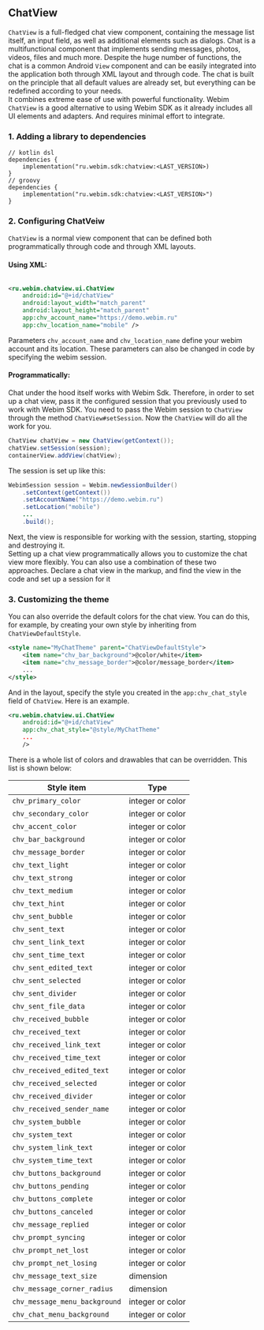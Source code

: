 ## ChatView

`ChatView` is a full-fledged chat view component, containing the 
message list itself, an input field, as well as additional elements 
such as dialogs. Chat is a multifunctional component that implements sending 
messages, photos, videos, files and much more. Despite the huge number of 
functions, the chat is a common Android `View` component and can be easily integrated 
into the application both through XML layout and through code. The chat is built
on the principle that all default values are already set, but everything 
can be redefined according to your needs. </br>
It combines extreme ease of use with powerful functionality.
Webim `ChatView` is a good alternative to using Webim SDK as it already includes
all UI elements and adapters. And requires minimal effort to integrate.

### 1. Adding a library to dependencies

```kotlin-dsl
// kotlin dsl
dependencies {
    implementation("ru.webim.sdk:chatview:<LAST_VERSION>)
}
// groovy
dependencies {
    implementation("ru.webim.sdk:chatview:<LAST_VERSION>")
}
```

### 2. Configuring ChatVeiw

`ChatView` is a normal view component that can be defined both programmatically through code and
through XML layouts.

#### Using XML:

```xml

<ru.webim.chatview.ui.ChatView 
    android:id="@+id/chatView" 
    android:layout_width="match_parent"
    android:layout_height="match_parent" 
    app:chv_account_name="https://demo.webim.ru"
    app:chv_location_name="mobile" />
```

Parameters `chv_account_name` and `chv_location_name` define your webim account and its location.
These parameters can also be changed in code by specifying the webim session.

#### Programmatically:

Chat under the hood itself works with Webim Sdk. Therefore, in order to set up
a chat view, pass it the configured session that you previously used to work
with Webim SDK.
You need to pass the Webim session to `ChatView` through the method `ChatView#setSession`.
Now the `ChatView` will do all the work for you.
```java
ChatView chatView = new ChatView(getContext());
chatView.setSession(session);
containerView.addView(chatView);
```

The session is set up like this:

```java
WebimSession session = Webim.newSessionBuilder()
    .setContext(getContext())
    .setAccountName("https://demo.webim.ru")
    .setLocation("mobile")
    ...
    .build();
```

Next, the view is responsible for working with the session, starting, stopping and
destroying it.
</br>
Setting up a chat view programmatically allows you to customize the chat view
more flexibly. You can also use a combination of these two approaches.
Declare a chat view in the markup, and find the view in the code and set up
a session for it

### 3. Customizing the theme

You can also override the default colors for the chat view. You can do this,
for example, by creating your own style by inheriting from `ChatViewDefaultStyle`. 
```xml
<style name="MyChatTheme" parent="ChatViewDefaultStyle">
    <item name="chv_bar_background">@color/white</item>
    <item name="chv_message_border">@color/message_border</item>
    ...
</style>
```
And in the layout, specify the style you created in the `app:chv_chat_style` field of `ChatView`.
Here is an example.
```xml
<ru.webim.chatview.ui.ChatView
    android:id="@+id/chatView"
    app:chv_chat_style="@style/MyChatTheme" 
    ...
    />
```
There is a whole list of colors and drawables that can 
be overridden. This list is shown below:

Style item | Type             |
--- |------------------|
`chv_primary_color`|integer or color
`chv_secondary_color`|integer or color
`chv_accent_color`|integer or color
`chv_bar_background`|integer or color
`chv_message_border`|integer or color
`chv_text_light`|integer or color
`chv_text_strong`|integer or color
`chv_text_medium`|integer or color
`chv_text_hint`|integer or color
`chv_sent_bubble`|integer or color
`chv_sent_text`|integer or color
`chv_sent_link_text`|integer or color
`chv_sent_time_text`|integer or color
`chv_sent_edited_text`|integer or color
`chv_sent_selected`|integer or color
`chv_sent_divider`|integer or color
`chv_sent_file_data`|integer or color
`chv_received_bubble`|integer or color
`chv_received_text`|integer or color
`chv_received_link_text`|integer or color
`chv_received_time_text`|integer or color
`chv_received_edited_text`|integer or color
`chv_received_selected`|integer or color
`chv_received_divider`|integer or color
`chv_received_sender_name`|integer or color
`chv_system_bubble`|integer or color
`chv_system_text`|integer or color
`chv_system_link_text`|integer or color
`chv_system_time_text`|integer or color
`chv_buttons_background`|integer or color
`chv_buttons_pending`|integer or color
`chv_buttons_complete`|integer or color
`chv_buttons_canceled`|integer or color
`chv_message_replied`|integer or color
`chv_prompt_syncing`|integer or color
`chv_prompt_net_lost`|integer or color
`chv_prompt_net_losing`|integer or color
`chv_message_text_size`|dimension
`chv_message_corner_radius`|dimension
`chv_message_menu_background`|integer or color
`chv_chat_menu_background`|integer or color
